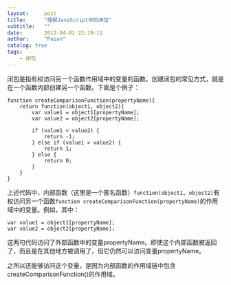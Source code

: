 ```yaml
---
layout:     post
title:      "理解JavaScript中的闭包"
subtitle:   ""
date:       2012-04-01 22:19:11
author:     "Paian"
catalog: true
tags:
    - 闭包
---
```


闭包是指有权访问另一个函数作用域中的变量的函数。创建闭包的常见方式，就是在一个函数内部创建另一个函数。下面是个例子：

```
function createComparisonFunction(propertyName){
	return function(object1, object2){
		var value1 = object1[propertyName];
		var value2 = object2[propertyName];
		
		if (value1 < value2) {
			return -1;
		} else if (value1 > value2) {
			return 1;
		} else {
			return 0;
		}
	}
}
```

上述代码中，内部函数（这里是一个匿名函数）`function(object1, object2)`有权访问另一个函数`function createComparisonFunction(propertyName)`的作用域中的变量。例如，其中：

```
var value1 = object1[propertyName];
var value2 = object2[propertyName];
```

这两句代码访问了外部函数中的变量propertyName。即使这个内部函数被返回了，而且是在其他地方被调用了，但它仍然可以访问变量propertyName。

之所以还能够访问这个变量，是因为内部函数的作用域链中包含createComparisonFunction()的作用域。


